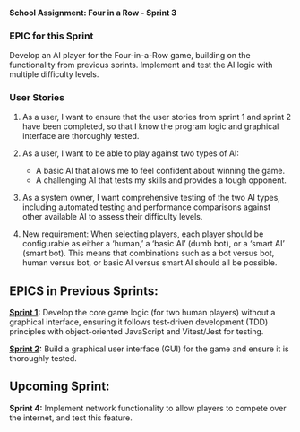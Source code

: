 #### School Assignment: Four in a Row - Sprint 3
### EPIC for this Sprint
Develop an AI player for the Four-in-a-Row game, building on the functionality from previous sprints. Implement and test the AI logic with multiple difficulty levels.

### User Stories
1. As a user, I want to ensure that the user stories from sprint 1 and sprint 2 have been completed, so that I know the program logic and graphical interface are thoroughly tested.

2. As a user, I want to be able to play against two types of AI:
      - A basic AI that allows me to feel confident about winning the game.
      - A challenging AI that tests my skills and provides a tough opponent.
3. As a system owner, I want comprehensive testing of the two AI types, including automated testing and performance comparisons against other available AI to assess their difficulty levels.

4. New requirement: When selecting players, each player should be configurable as either a ‘human,’ a ‘basic AI’ (dumb bot), or a ‘smart AI’ (smart bot). This means that combinations such as a bot versus bot, human versus bot, or basic AI versus smart AI should all be possible.

## EPICS in Previous Sprints:
**[Sprint 1](https://github.com/YevShch/Fyra-i-rad-/tree/dev-SPRINT1):** Develop the core game logic (for two human players) without a graphical interface, ensuring it follows test-driven development (TDD) principles with object-oriented JavaScript and Vitest/Jest for testing.

**[Sprint 2](https://github.com/YevShch/Fyra-i-rad-/tree/dev-GUI-Sprint-2):** Build a graphical user interface (GUI) for the game and ensure it is thoroughly tested.


## Upcoming Sprint:
**Sprint 4:** Implement network functionality to allow players to compete over the internet, and test this feature.
